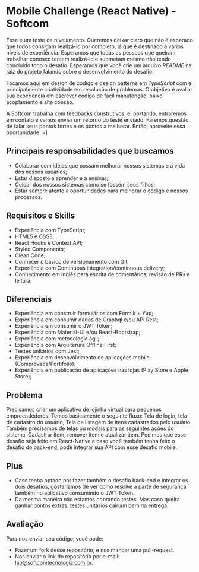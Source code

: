 # Mobile Challenge (React Native) - Softcom

Esse é um teste de nivelamento. Queremos deixar claro que não é esperado que todos consigam realizá-lo por completo, já que é destinado a varios níveis de experiência. Esperamos que todas as pessoas que queiram trabalhar conosco tentem realizá-lo e submetam mesmo não tendo concluído todo o desafio. Esperamos que você crie um arquivo _README_ na raiz do projeto falando sobre o desenvolvimento do desafio.

Focamos aqui em design de código e design patterns em _TypeScript_ com e principalmente criatividade em resolução de problemas. O objetivo é avaliar sua experiência em escrever código de fácil manutenção, baixo acoplamento e alta coesão.

A Softcom trabalha com feedbacks construtivos, e, portando, entraremos em contato e vamos enviar um retorno do teste enviado. Faremos questão de falar seus pontos fortes e os pontos a melhorar. Então, aproveite essa oportunidade. =]

## Principais responsabilidades que buscamos

- Colaborar com idéias que possam melhorar nossos sistemas e a vida dos nossos usuários;
- Estar disposto a aprender e a ensinar;
- Cuidar dos nossos sistemas como se fossem seus filhos;
- Estar sempre atento a oportunidades para melhorar o código e nossos processos.

## Requisitos e Skills

- Experiência com TypeScript;
- HTML5 e CSS3;
- React Hooks e Context API;
- Styled Components;
- Clean Code;
- Conhecer o básico de versionamento com Git;
- Experiência com Continuous integration/continuous delivery;
- Conhecimento em inglês para escrita de comentários, revisão de PRs e leitura;

## Diferenciais

- Experiência em construir formulários com Formik + Yup;
- Experiência em consumir dados de Graphql e/ou API Rest;
- Experiência em consumir o JWT Token;
- Experiência com Material-UI e/ou React-Bootstrap;
- Experiência com metodologia ágil;
- Experiência com Arquiterura Offline First;
- Testes unitários com Jest;
- Experiência em desenvolvimento de aplicações mobile (Comprovada/Portifólio);
- Experiência em publicação de aplicações nas lojas (Play Store e Apple Store);

## Problema

Precisamos criar um aplicativo de lojinha virtual para pequenos empreendedores. Temos basicamente o seguinte fluxo: Tela de login, tela de cadastro do usuário, Tela de listagem de itens cadastrados pelo usuário. Também precisamos de telas ou modais para as seguintes ações do sistema: Cadastrar item, remover item e atualizar item.
Pedimos que esse desafio seja feito em React-Native e caso você também tenha feito o desafio do back-end, pode integrar sua API com esse desafio mobile.

## Plus

- Caso tenha optado por fazer também o desafio back-end e integrar os dois desafios, gostaríamos de ver como resolve a parte de segurança também no aplicativo consumindo o JWT Token.
- Da mesma maneira não estamos cobrando testes. Mas caso queira ganhar pontos extras, testes unitários cairiam bem na entrega.

## Avaliação

Para nos enviar seu código, você pode:

- Fazer um fork desse repositório, e nos mandar uma pull-request.
- Nos enviar o link do repositório por e-mail: lab@softcomtecnologia.com.br.
